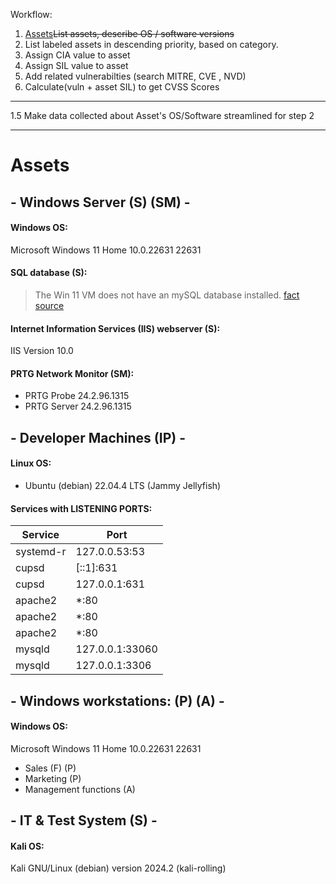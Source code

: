 Workflow:
1. [Assets](#assets)~~List assets, describe OS / software versions~~
2. List labeled assets in descending priority, based on category.
3. Assign CIA value to asset
4. Assign SIL value to asset
5. Add related vulnerabilties (search MITRE, CVE , NVD)
6. Calculate(vuln + asset SIL) to get CVSS Scores
___

1.5 Make data collected about Asset's OS/Software streamlined for step 2

---
# Assets
## - Windows Server (S) (SM) - 
#### Windows OS:
Microsoft Windows 11 Home 10.0.22631 22631
#### SQL database (S):
> The Win 11 VM does not have an mySQL database installed. [fact source](https://github.com/FredericGariepy/LighthouseLabs/edit/main/PKM/W2/D5/project/%5BSTEP%201%5D.md)
#### Internet Information Services (IIS) webserver (S):
IIS Version 10.0
#### PRTG Network Monitor (SM):
- PRTG Probe 24.2.96.1315
- PRTG Server 24.2.96.1315

## - Developer Machines (IP) -
#### Linux OS:
- Ubuntu (debian) 22.04.4 LTS (Jammy Jellyfish) 
#### Services with LISTENING PORTS:
| Service      | Port            |
|--------------|-----------------|
| systemd-r    | 127.0.0.53:53   |
| cupsd        | [::1]:631       |
| cupsd        | 127.0.0.1:631   |
| apache2      | *:80            |
| apache2      | *:80            |
| apache2      | *:80            |
| mysqld       | 127.0.0.1:33060 |
| mysqld       | 127.0.0.1:3306  |

## - Windows workstations: (P) (A) -
#### Windows OS:
Microsoft Windows 11 Home 10.0.22631 22631
- Sales (F) (P)
- Marketing (P)
- Management functions (A)

## - IT & Test System (S) -
#### Kali OS:
Kali GNU/Linux (debian) version 2024.2 (kali-rolling)
